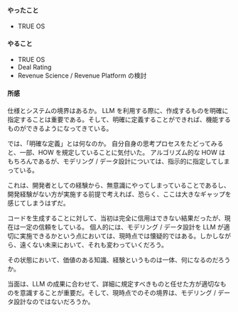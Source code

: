 #### やったこと
- TRUE OS

#### やること
- TRUE OS
- Deal Rating
- Revenue Science / Revenue Platform の検討

#### 所感
仕様とシステムの境界はあるか。
LLM を利用する際に、作成するものを明確に指定することは重要である。そして、明確に定義することができれば、機能するものができるようになってきている。

では、「明確な定義」とは何なのか。
自分自身の思考プロセスをたどってみると、一部、HOW を規定していることに気付いた。
アルゴリズム的な HOW はもちろんであるが、モデリング / データ設計については、指示的に指定してしまっている。

これは、開発者としての経験から、無意識にやってしまっていることであるし、開発経験がない方が実施する前提で考えれば、恐らく、ここは大きなギャップを感じてしまうはずだ。

コードを生成することに対して、当初は完全に信用はできない結果だったが、現在は一定の信頼をしている。
個人的には、モデリング / データ設計を LLM が適切に実施できるかという点においては、現時点では懐疑的ではある。しかしながら、遠くない未来において、それも変わっていくだろう。

その状態において、価値のある知識、経験というものは一体、何になるのだろうか。

当面は、LLM の成果に合わせて、詳細に規定すべきものと任せた方が適切なものを意識することが重要だ。そして、現時点でのその境界は、モデリング / データ設計なのではないだろうか。